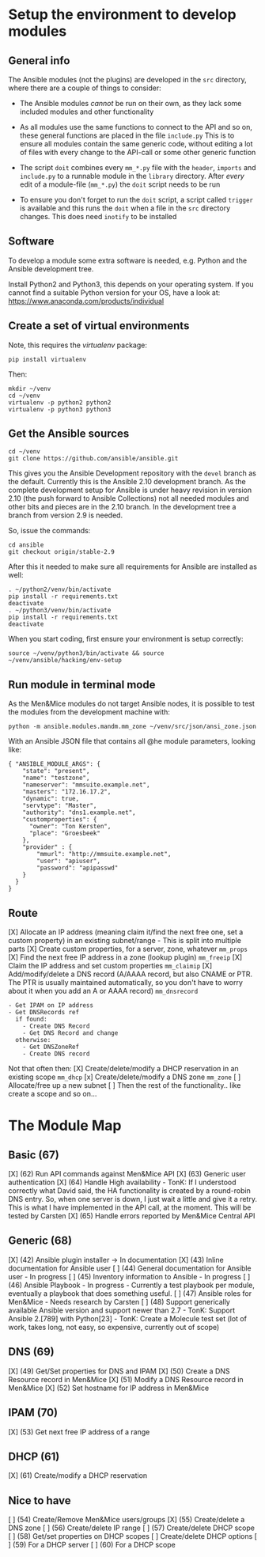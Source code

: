 # Setup the environment to develop modules

## General info

The Ansible modules (not the plugins) are developed in the `src`
directory, where there are a couple of things to consider:

- The Ansible modules *cannot* be run on their own, as they lack some
  included modules and other functionality

- As all modules use the same functions to connect to the API and so on,
  these general functions are placed in the file `include.py`
  This is to ensure all modules contain the same generic code, without
  editing a lot of files with every change to the API-call or some other
  generic function

- The script `doit` combines every `mm_*.py` file with the `header`,
  `imports` and `include.py` to a runnable module in the `library`
  directory. After _every_ edit of a module-file (`mm_*.py`) the `doit`
  script needs to be run

- To ensure you don't forget to run the `doit` script, a script called
  `trigger` is available and this runs the `doit` when a file in the
  `src` directory changes. This does need `inotify` to be installed

## Software

To develop a module some extra software is needed, e.g. Python and the
Ansible development tree.

Install Python2 and Python3, this depends on your operating system. If
you cannot find a suitable Python version for your OS, have a look at:
https://www.anaconda.com/products/individual

## Create a set of virtual environments

Note, this requires the _virtualenv_ package:

```
pip install virtualenv
```

Then:

```
mkdir ~/venv
cd ~/venv
virtualenv -p python2 python2
virtualenv -p python3 python3
```

## Get the Ansible sources

```
cd ~/venv
git clone https://github.com/ansible/ansible.git
```

This gives you the Ansible Development repository with the `devel`
branch as the default. Currently this is the Ansible 2.10 development
branch. As the complete development setup for Ansible is under heavy
revision in version 2.10 (the push forward to Ansible Collections) not
all needed modules and other bits and pieces are in the 2.10 branch.
In the development tree a branch from version 2.9 is needed.

So, issue the commands:

```
cd ansible
git checkout origin/stable-2.9
```

After this it needed to make sure all requirements for Ansible are
installed as well:

```
. ~/python2/venv/bin/activate
pip install -r requirements.txt
deactivate
. ~/python3/venv/bin/activate
pip install -r requirements.txt
deactivate
```


When you start coding, first ensure your environment is setup
correctly:

```
source ~/venv/python3/bin/activate && source ~/venv/ansible/hacking/env-setup
```

## Run module in terminal mode

As the Men&Mice modules do not target Ansible nodes, it is possible to
test the modules from the development machine with:

```
python -m ansible.modules.mandm.mm_zone ~/venv/src/json/ansi_zone.json
```

With an Ansible JSON file that contains all @he module parameters, looking like:

```
{ "ANSIBLE_MODULE_ARGS": {
    "state": "present",
    "name": "testzone",
    "nameserver": "mmsuite.example.net",
    "masters": "172.16.17.2",
    "dynamic": true,
    "servtype": "Master",
    "authority": "dns1.example.net",
    "customproperties": {
      "owner": "Ton Kersten",
      "place": "Groesbeek"
    },
    "provider" : {
        "mmurl": "http://mmsuite.example.net",
        "user": "apiuser",
        "password": "apipasswd"
    }
  }
}
```

## Route

[X] Allocate an IP address (meaning claim it/find the next free one, set
    a custom property) in an existing subnet/range
    - This is split into multiple parts
      [X] Create custom properties, for a server, zone, whatever
          `mm_props`
      [X] Find the next free IP address in a zone (lookup plugin)
          `mm_freeip`
      [X] Claim the IP address and set custom properties
          `mm_claimip`
[X] Add/modify/delete a DNS record (A/AAAA record, but also CNAME or
    PTR. The PTR is usually maintained automatically, so you don't have
    to worry about it when you add an A or AAAA record)
    `mm_dnsrecord`

    - Get IPAM on IP address
    - Get DNSRecords ref
      if found:
        - Create DNS Record
        - Get DNS Record and change
      otherwise:
        - Get DNSZoneRef
        - Create DNS record

Not that often then:
[X] Create/delete/modify a DHCP reservation in an existing scope
    `mm_dhcp`
[x] Create/delete/modify a DNS zone
    `mm_zone`
[ ] Allocate/free up a new subnet
[ ] Then the rest of the functionality.. like create a scope and so on...


# The Module Map

## Basic (67)

[X] (62) Run API commands against Men&Mice API
    [X] (63) Generic user authentication
    [X] (64) Handle High availability
        - TonK: If I understood correctly what David said, the HA
          functionality is created by a round-robin DNS entry.
          So, when one server is down, I just wait a little and
          give it a retry. This is what I have implemented in
          the API call, at the moment. This will be tested by Carsten
    [X] (65) Handle errors reported by Men&Mice Central API

## Generic (68)

[X] (42) Ansible plugin installer -> In documentation
[X] (43) Inline documentation for Ansible user
[ ] (44) General documentation for Ansible user
    - In progress
[ ] (45) Inventory information to Ansible
    - In progress
[ ] (46) Ansible Playbook
    - In progress
    - Currently a test playbook per module, eventually a playbook
      that does something useful.
[ ] (47) Ansible roles for Men&Mice
    - Needs research by Carsten
[ ] (48) Support generically available Ansible version and
    support newer than 2.7
    - TonK: Support Ansible 2.[789] with Python[23]
    - TonK: Create a Molecule test set
      (lot of work, takes long, not easy, so expensive,
       currently out of scope)

## DNS (69)

[X] (49) Get/Set properties for DNS and IPAM
[X] (50) Create a DNS Resource record in Men&Mice
[X] (51) Modify a DNS Resource record in Men&Mice
[X] (52) Set hostname for IP address in Men&Mice

## IPAM (70)

[X] (53) Get next free IP address of a range

## DHCP (61)

[X] (61) Create/modify a DHCP reservation

## Nice to have

[ ] (54) Create/Remove Men&Mice users/groups
[X] (55) Create/delete a DNS zone
[ ] (56) Create/delete IP range
[ ] (57) Create/delete DHCP scope
[ ] (58) Get/set properties on DHCP scopes
[ ] Create/delete DHCP options
    [ ] (59) For a DHCP server
    [ ] (60) For a DHCP scope
